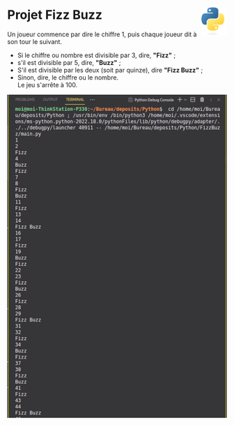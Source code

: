 # Projet Fizz Buzz <a href="../"><img align="right" src="../../src/images/Python-logo-notext.svg" alt="Python" title="Phthon" widht="auto" height="64px"></a>


Un joueur commence par dire le chiffre 1, puis chaque joueur dit à son tour le suivant.  
* Si le chiffre ou nombre est divisible par 3, dire, **"Fizz"** ;
* s'il est divisible par 5, dire, **"Buzz"** ;  
* S'il est divisible par les deux (soit par quinze), dire **"Fizz Buzz"** ;
* Sinon, dire, le chiffre ou le nombre.  
Le jeu s'arrête à 100.  

![Capture](assets/src/img/scrennshot.png "Screenshot")